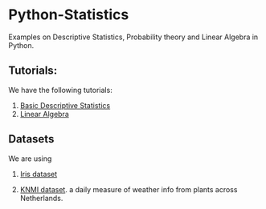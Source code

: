 # Python-Statistics
Examples on Descriptive Statistics, Probability theory and Linear Algebra in Python.


## Tutorials:  

We have the following tutorials:  

1. [Basic Descriptive Statistics](/presentation.ipynb)
2. [Linear Algebra](/linear_algebra.ipynb)

## Datasets
 
We are using

1. [Iris dataset](https://archive.ics.uci.edu/ml/datasets/iris)

2. [KNMI dataset](https://www.knmi.nl/climatology/daily_data/download.html). a daily measure of weather info from plants across Netherlands.
